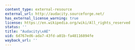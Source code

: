 ```yaml
---
content_type: external-resource
external_url: http://audacity.sourceforge.net/
has_external_license_warning: true
license: https://en.wikipedia.org/wiki/All_rights_reserved
status: ''
title: "Audacity\xAE"
uid: 6d767ed6-ada7-43fd-a01b-fa48116894fe
wayback_url: ''
---
```

